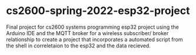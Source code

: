# cs2600-spring-2022-esp32-project
Final project for cs2600 systems programming esp32 project using the Arduino IDE and the MQTT broker for a wireless subscriber/ broker relationship to create a project that incorporates a automated script from the shell in correletaion to the esp32 and the data recieved. 
